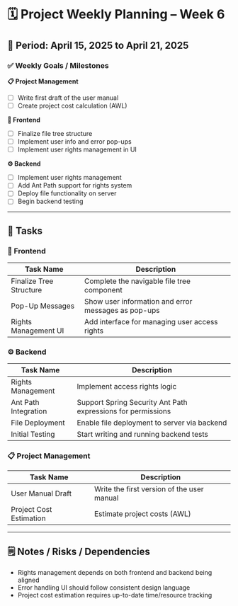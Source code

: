 # 🗓️ Project Weekly Planning – Week 6

## 📅 Period: April 15, 2025 to April 21, 2025

### ✅ Weekly Goals / Milestones

**📋 Project Management**

- [ ] Write first draft of the user manual
- [ ] Create project cost calculation (AWL)

**🎨 Frontend**

- [ ] Finalize file tree structure
- [ ] Implement user info and error pop-ups
- [ ] Implement user rights management in UI

**⚙️ Backend**

- [ ] Implement user rights management
- [ ] Add Ant Path support for rights system
- [ ] Deploy file functionality on server
- [ ] Begin backend testing

---

## 📌 Tasks

### 🎨 Frontend

| Task Name               | Description                                         |
|-------------------------|-----------------------------------------------------|
| Finalize Tree Structure | Complete the navigable file tree component          |
| Pop-Up Messages         | Show user information and error messages as pop-ups |
| Rights Management UI    | Add interface for managing user access rights       |

### ⚙️ Backend

| Task Name            | Description                                                  |
|----------------------|--------------------------------------------------------------|
| Rights Management    | Implement access rights logic                                |
| Ant Path Integration | Support Spring Security Ant Path expressions for permissions |
| File Deployment      | Enable file deployment to server via backend                 |
| Initial Testing      | Start writing and running backend tests                      |

### 📋 Project Management

| Task Name               | Description                                |
|-------------------------|--------------------------------------------|
| User Manual Draft       | Write the first version of the user manual |
| Project Cost Estimation | Estimate project costs (AWL)               |

---

## 🗒️ Notes / Risks / Dependencies

- Rights management depends on both frontend and backend being aligned
- Error handling UI should follow consistent design language
- Project cost estimation requires up-to-date time/resource tracking  
